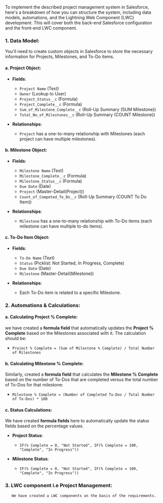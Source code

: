 To implement the described project management system in Salesforce, here's a breakdown of how you can structure the system, including data models, automations, and the Lightning Web Component (LWC) development. This will cover both the back-end Salesforce configuration and the front-end LWC component.

### 1. **Data Model**:

You'll need to create custom objects in Salesforce to store the necessary information for Projects, Milestones, and To-Do items.

#### a. **Project Object**:

* **Fields**:

  * `Project Name` (Text)
  * `Owner` (Lookup to User)
  * `Project_Status__c` (Formula)
  * `Project_Complete__c` (Formula)
  * `Sum_of_Milestone_Complete__c` (Roll-Up Summary (SUM Milestone))
  * `Total_No_of_Milestones__c` (Roll-Up Summary (COUNT Milestone))
* **Relationships**:

  * `Project` has a one-to-many relationship with Milestones (each project can have multiple milestones).

#### b. **Milestone Object**:

* **Fields**:

  * `Milestone Name` (Text)
  * `Milestone_Complete__c` (Formula)
  * `Milestone_Status__c` (Formula)
  * `Due Date` (Date)
  * `Project` (Master-Detail(Project))
  * `Count_of_Competed_To_Do__c` (Roll-Up Summary (COUNT To Do Item))
* **Relationships**:

  * `Milestone` has a one-to-many relationship with To-Do items (each milestone can have multiple to-do items).

#### c. **To-Do Item Object**:

* **Fields**:

  * `To-Do Name` (Text)
  * `Status` (Picklist: Not Started, In Progress, Complete)
  * `Due Date` (Date)
  * `Milestone` (Master-Detail(Milestone))
* **Relationships**:

  * Each To-Do item is related to a specific Milestone.

### 2. **Automations & Calculations**:

#### a. **Calculating Project % Complete**:

we have created a **formula field**  that automatically updates the **Project % Complete** based on the Milestones associated with it. The calculation should be:

* `Project % Complete = (Sum of Milestone % Complete) / Total Number of Milestones`

#### b. **Calculating Milestone % Complete**:

Similarly, created a **formula field** that calculates the **Milestone % Complete** based on the number of To-Dos that are completed versus the total number of To-Dos for that milestone:

* `Milestone % Complete = (Number of Completed To-Dos / Total Number of To-Dos) * 100`

#### c. **Status Calculations**:

We have created **formula fields** here to automatically update the status fields based on the percentage values.

* **Project Status**:

  * `IF(% Complete = 0, "Not Started", IF(% Complete = 100, "Complete", "In Progress"))`

* **Milestone Status**:

  * `IF(% Complete = 0, "Not Started", IF(% Complete = 100, "Complete", "In Progress"))`


### 3. **LWC component i.e Project Management**:
       We have created a LWC components on the basis of the requirements.

